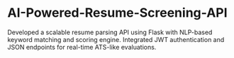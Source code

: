 # AI-Powered-Resume-Screening-API
Developed a scalable resume parsing API using Flask with NLP-based keyword matching and scoring engine.  Integrated JWT authentication and JSON endpoints for real-time ATS-like evaluations. 
